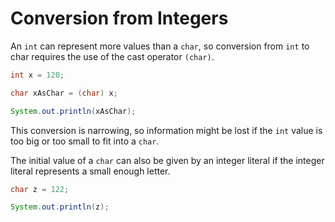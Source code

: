 # Conversion from Integers

An `int` can represent more values than a `char`, so conversion from `int` to
char requires the use of the cast operator `(char)`.

```java
int x = 120;

char xAsChar = (char) x;

System.out.println(xAsChar);
```

This conversion is narrowing, so information might be lost if the `int` value is too big or too small to fit into a `char`.

The initial value of a `char` can also be given by an integer literal if the integer literal represents a small enough letter.

```java
char z = 122;

System.out.println(z);
```

